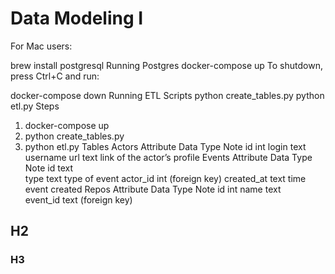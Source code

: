 # Data Modeling I

For Mac users:

brew install postgresql
Running Postgres
docker-compose up
To shutdown, press Ctrl+C and run:

docker-compose down
Running ETL Scripts
python create_tables.py
python etl.py
Steps
1) docker-compose up
2) python create_tables.py
3) python etl.py
Tables
Actors
Attribute	Data Type	Note
id	int	
login	text	username
url	text	link of the actor’s profile
Events
Attribute	Data Type	Note
id	text	
type	text	type of event
actor_id	int	(foreign key)
created_at	text	time event created
Repos
Attribute	Data Type	Note
id	int	
name	text	
event_id	text	(foreign key)

## H2

### H3